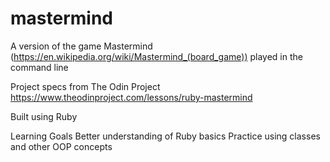 # mastermind

A version of the game Mastermind (https://en.wikipedia.org/wiki/Mastermind_(board_game)) played in the command line

Project specs from The Odin Project 
https://www.theodinproject.com/lessons/ruby-mastermind 

Built using Ruby 

Learning Goals
Better understanding of Ruby basics
Practice using classes and other OOP concepts